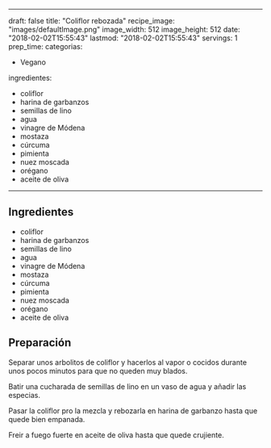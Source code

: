 
---
draft: false
title: "Coliflor rebozada"
recipe_image: "images/defaultImage.png"
image_width: 512
image_height: 512
date: "2018-02-02T15:55:43"
lastmod: "2018-02-02T15:55:43"
servings: 1
prep_time: 
categorias:
  - Vegano

ingredientes:
  - coliflor
  - harina de garbanzos
  - semillas de lino
  - agua
  - vinagre de Módena
  - mostaza
  - cúrcuma
  - pimienta
  - nuez moscada
  - orégano
  - aceite de oliva
---

## Ingredientes
- coliflor
- harina de garbanzos
- semillas de lino
- agua
- vinagre de Módena
- mostaza
- cúrcuma
- pimienta
- nuez moscada
- orégano
- aceite de oliva

## Preparación
Separar unos arbolitos de coliflor y hacerlos al vapor o cocidos durante unos pocos minutos para que no queden muy blados.

Batir una cucharada de semillas de lino en un vaso de agua y añadir las especias.

Pasar la coliflor pro la mezcla y rebozarla en harina de garbanzo hasta que quede bien empanada.

Freir a fuego fuerte en aceite de oliva hasta que quede crujiente.


